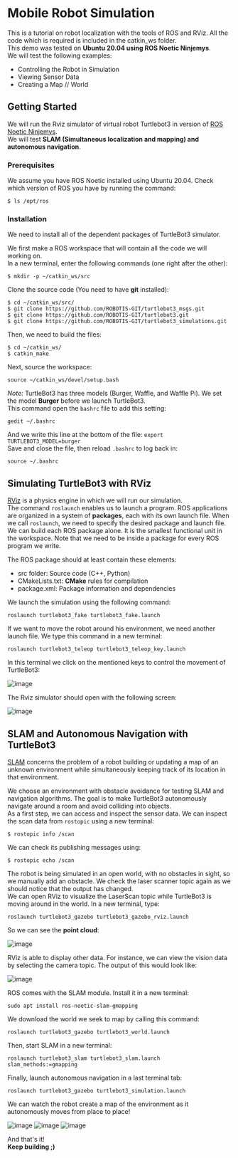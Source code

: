 # Mobile Robot Simulation
This is a tutorial on robot localization with the tools of ROS and RViz. All the code which is required is included in the catkin_ws folder.  
This demo was tested on __Ubuntu 20.04 using ROS Noetic Ninjemys__.  
We will test the following examples:
  * Controlling the Robot in Simulation
  * Viewing Sensor Data
  * Creating a Map // World

## Getting Started
We will run the Rviz simulator of virtual robot Turtlebot3 in version of [ROS Noetic Ninjemys](http://wiki.ros.org/noetic "ROS Noetic Ninjemys").  
We will test __SLAM (Simultaneous localization and mapping) and autonomous navigation__.
### Prerequisites
We assume you have ROS Noetic installed using Ubuntu 20.04. Check which version of ROS you have by running the command:  
```
$ ls /opt/ros
```
### Installation
We need to install all of the dependent packages of TurtleBot3 simulator.  

We first make a ROS workspace that will contain all the code we will working on.  
In a new terminal, enter the following commands (one right after the other):
```
$ mkdir -p ~/catkin_ws/src
```
Clone the source code (You need to have __git__ installed):
```
$ cd ~/catkin_ws/src/
$ git clone https://github.com/ROBOTIS-GIT/turtlebot3_msgs.git
$ git clone https://github.com/ROBOTIS-GIT/turtlebot3.git
$ git clone https://github.com/ROBOTIS-GIT/turtlebot3_simulations.git
```
Then, we need to build the files:
```
$ cd ~/catkin_ws/
$ catkin_make
```
Next, source the workspace:
```
source ~/catkin_ws/devel/setup.bash
```
*Note:* TurtleBot3 has three models (Burger, Waffle, and Waffle Pi). We set the model __Burger__ before we launch TurtleBot3.  
This command open the `bashrc` file to add this setting:
```
gedit ~/.bashrc
```
And we write this line at the bottom of the file:
`export TURTLEBOT3_MODEL=burger`  
Save and close the file, then reload `.bashrc` to log back in:
```
source ~/.bashrc
```

## Simulating TurtleBot3 with RViz
[RViz](http://wiki.ros.org/rviz) is a physics engine in which we will run our simulation.  
The command `roslaunch` enables us to launch a program. ROS applications are organized in a system of __packages__, each with its own launch file. When we call `roslaunch`, we need to specify the desired package and launch file. We can build each ROS package alone. It is the smallest functional unit in the workspace. Note that we need to be inside a package for every ROS program we write.  

The ROS package should at least contain these elements:
  * src folder: Source code (C++, Python)
  * CMakeLists.txt: __CMake__ rules for compilation
  * package.xml: Package information and dependencies

We launch the simulation using the following command:
```
roslaunch turtlebot3_fake turtlebot3_fake.launch
```
If we want to move the robot around his environment, we need another launch file. We type this command in a new terminal:
```
roslaunch turtlebot3_teleop turtlebot3_teleop_key.launch
```
In this terminal we click on the mentioned keys to control the movement of TurtleBot3:  

![image](https://user-images.githubusercontent.com/51058382/189886909-57f50ecb-83c6-4e6d-9d7d-004474bb96b6.png "turtlebot3 teleop node")

The Rviz simulator should open with the following screen:  

![image](https://user-images.githubusercontent.com/51058382/189885817-942df8b6-5639-466e-b767-f5cb8337cd01.png "Rviz simulator")  

## SLAM and Autonomous Navigation with TurtleBot3
[SLAM](https://en.wikipedia.org/wiki/Simultaneous_localization_and_mapping) concerns the problem of a robot building or updating a map of an unknown environment while simultaneously keeping track of its location in that environment.  

We choose an environment with obstacle avoidance for testing SLAM and navigation algorithms. The goal is to make TurtleBot3 autonomously navigate around a room and avoid colliding into objects.  
As a first step, we can access and inspect the sensor data. We can inspect the scan data from `rostopic` using a new terminal:
```
$ rostopic info /scan
```
We can check its publishing messages using:
```
$ rostopic echo /scan
```
The robot is being simulated in an open world, with no obstacles in sight, so we manually add an obstacle. We check the laser scanner topic again as we should notice that the output has changed.  
We can open RViz to visualize the LaserScan topic while TurtleBot3 is moving around in the world. In a new terminal, type:
```
roslaunch turtlebot3_gazebo turtlebot3_gazebo_rviz.launch
```
So we can see the __point cloud__:

![image](https://user-images.githubusercontent.com/51058382/189894510-87d2ef99-b0ec-4712-94a2-b392b9c5a3c0.png)

RViz is able to display other data. For instance, we can view the vision data by selecting the camera topic. The output of this would look like:  

![image](https://user-images.githubusercontent.com/51058382/189891527-93b9937b-ba15-4d57-9468-e63d6dbdbeea.png)

ROS comes with the SLAM module. Install it in a new terminal:
```
sudo apt install ros-noetic-slam-gmapping
```
We download the world we seek to map by calling this command:
```
roslaunch turtlebot3_gazebo turtlebot3_world.launch
```
Then, start SLAM in a new terminal:
```
roslaunch turtlebot3_slam turtlebot3_slam.launch slam_methods:=gmapping
```
Finally, launch autonomous navigation in a last terminal tab:
```
roslaunch turtlebot3_gazebo turtlebot3_simulation.launch
```
We can watch the robot create a map of the environment as it autonomously moves from place to place!

![image](https://user-images.githubusercontent.com/51058382/189900379-b9c84632-86f7-4225-8623-b43b778f32d8.png)
![image](https://user-images.githubusercontent.com/51058382/189900472-6e68301a-0a32-4779-9171-53e0572746c7.png)
![image](https://user-images.githubusercontent.com/51058382/189900560-af9843c3-048f-474e-98df-37d0ee47e7d8.png)

And that's it!  
__Keep building ;)__

